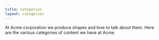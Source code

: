 ```yaml
---
title: Categories
layout: categories
---
```


At Acme corporation we produce shapes and love to talk about them. Here are the various categories of content we have at Acme.
